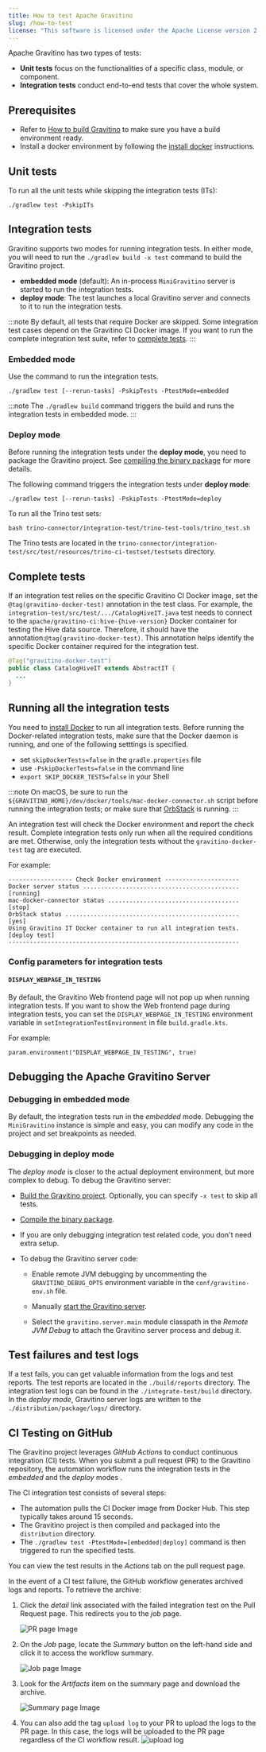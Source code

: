 ```yaml
---
title: How to test Apache Gravitino
slug: /how-to-test
license: "This software is licensed under the Apache License version 2."
---
```


Apache Gravitino has two types of tests:

- **Unit tests** focus on the functionalities of a specific class, module, or component.
- **Integration tests** conduct end-to-end tests that cover the whole system.

## Prerequisites

* Refer to [How to build Gravitino](./how-to-build.md) to make sure you have a build environment ready.
* Install a docker environment by following the [install docker](./how-to-build.md#install-docker) instructions.

## Unit tests

To run all the unit tests while skipping the integration tests (ITs):

```shell
./gradlew test -PskipITs
```

## Integration tests

Gravitino supports two modes for running integration tests.
In either mode, you will need to run the `./gradlew build -x test` command to build the Gravitino project.

* **embedded mode** (default): An in-process `MiniGravitino` server is started to run the integration tests.
* **deploy mode**: The test launches a local Gravitino server and connects to it to run the integration tests.

<!-- docker related tests -->
:::note
By default, all tests that require Docker are skipped.
Some integration test cases depend on the Gravitino CI Docker image.
If you want to run the complete integration test suite, refer to [complete tests](#complete-tests).
:::

### Embedded mode

Use the  command to run the integration tests.

```shell
./gradlew test [--rerun-tasks] -PskipTests -PtestMode=embedded
```

:::note
The `./gradlew build` command triggers the build and runs the integration tests in embedded mode.
:::

### Deploy mode 

Before running the integration tests under the **deploy mode**, you need to package the Gravitino project.
See [compiling the binary package](./how-to-build.md#compile-the-binary-package) for more details.

The following command triggers the integration tests under **deploy mode**:

```shell
./gradlew test [--rerun-tasks] -PskipTests -PtestMode=deploy
```

<!-- Trino tests -->
To run all the Trino test sets:

```shell
bash trino-connector/integration-test/trino-test-tools/trino_test.sh 
```

The Trino tests are located in the `trino-connector/integration-test/src/test/resources/trino-ci-testset/testsets`
directory.

## Complete tests

<!-- This should be moved elsewhere -->
If an integration test relies on the specific Gravitino CI Docker image,
set the `@tag(gravitino-docker-test)` annotation in the test class.
For example, the `integration-test/src/test/.../CatalogHiveIT.java` test needs to connect to
the `apache/gravitino-ci:hive-{hive-version}` Docker container for testing the Hive data source.
Therefore, it should have the annotation:`@tag(gravitino-docker-test)`.
This annotation helps identify the specific Docker container required for the integration test.

```java
@Tag("gravitino-docker-test")
public class CatalogHiveIT extends AbstractIT {
  ...
}
```

## Running all the integration tests

You need to [install Docker](./how-to-install.md#install-docker) to run all integration tests.
Before running the Docker-related integration tests, make sure that the Docker daemon is running,
and one of the following setttings is specified.

- set `skipDockerTests=false` in the `gradle.properties` file
- use `-PskipDockerTests=false` in the command line
- `export SKIP_DOCKER_TESTS=false` in your Shell

:::note
On macOS, be sure to run the `${GRAVITINO_HOME}/dev/docker/tools/mac-docker-connector.sh` script
before running the integration tests; or make sure that [OrbStack](https://orbstack.dev/) is running.
:::

An integration test will check the Docker environment and report the check result.
Complete integration tests only run when all the required conditions are met.
Otherwise, only the integration tests without the `gravitino-docker-test` tag are executed.

For example:

```text
------------------ Check Docker environment ---------------------
Docker server status ............................................ [running]
mac-docker-connector status ..................................... [stop]
OrbStack status ................................................. [yes]
Using Gravitino IT Docker container to run all integration tests. [deploy test]
-----------------------------------------------------------------
```

### Config parameters for integration tests

#### `DISPLAY_WEBPAGE_IN_TESTING`

By default, the Gravitino Web frontend page will not pop up when running integration tests. 
If you want to show the Web frontend page during integration tests,
you can set the `DISPLAY_WEBPAGE_IN_TESTING` environment variable in `setIntegrationTestEnvironment`
in file `build.gradle.kts`. 

For example:

```
param.environment("DISPLAY_WEBPAGE_IN_TESTING", true)
```

## Debugging the Apache Gravitino Server

### Debugging in embedded mode

By default, the integration tests run in the *embedded* mode.
Debugging the `MiniGravitino` instance is simple and easy,
you can modify any code in the project and set breakpoints as needed.

### Debugging in deploy mode

The *deploy mode* is closer to the actual deployment environment, but more complex to debug.
To debug the Gravitino server:

* [Build the Gravitino project](./how-to-build.md#build-the-gravitino-project).
  Optionally, you can specify `-x test` to skip all tests.

* [Compile the binary package](./how-to-build.md#compile-the-binary-package).

* If you are only debugging integration test related code, you don't need extra setup.

* To debug the Gravitino server code:

  - Enable remote JVM debugging by uncommenting the `GRAVITINO_DEBUG_OPTS` environment variable
    in the `conf/gravitino-env.sh` file.

  - Manually [start the Gravitino server](./how-to-build.md#start-the-server).

  - Select the `gravitino.server.main` module classpath in the *Remote JVM Debug* to attach the
    Gravitino server process and debug it.

## Test failures and test logs

If a test fails, you can get valuable information from the logs and test reports.
The test reports are located in the `./build/reports` directory.
The integration test logs can be found in the `./integrate-test/build` directory.
In the *deploy mode*, Gravitino server logs are written to the `./distribution/package/logs/` directory. 

## CI Testing on GitHub

The Gravitino project leverages *GitHub Actions* to conduct continuous integration (CI) tests.
When you submit a pull request (PR) to the Gravitino repository,
the automation workflow runs the integration tests in the *embedded* and the *deploy* modes .

The CI integration test consists of several steps:

* The automation pulls the CI Docker image from Docker Hub.
  This step typically takes around 15 seconds.
* The Gravitino project is then compiled and packaged into the `distribution` directory.
* The `./gradlew test -PtestMode=[embedded|deploy]` command is then triggered to run the specified tests.

You can view the test results in the *Actions* tab on the pull request page.

In the event of a CI test failure, the GitHub workflow generates archived logs and reports.
To retrieve the archive:

1. Click the *detail* link associated with the failed integration test on the Pull Request page.
   This redirects you to the *job* page.

   ![PR page Image](assets/test-fail-pr.png)

1. On the *Job* page, locate the *Summary* button on the left-hand side and click it to access the workflow summary.

   ![Job page Image](assets/test-fail-job.png)

1. Look for the *Artifacts* item on the summary page and download the archive.

   ![Summary page Image](assets/test-fail-summary.png)

1. You can also add the tag `upload log` to your PR to upload the logs to the PR page.
   In this case, the logs will be uploaded to the PR page regardless of the CI workflow result.
   ![upload log](assets/upload-log-tag.png)


